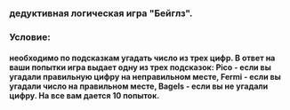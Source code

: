 ### дедуктивная логическая игра "Бейглз".
### Условие:
#### необходимо по подсказкам угадать число из трех цифр. В ответ на ваши попытки игра выдает одну из трех подсказок: Pico - если вы угадали правильную цифру на неправильном месте, Fermi - если вы угадали число на правильном месте, Bagels - если вы не угадали цифру. На все вам дается 10 попыток.      